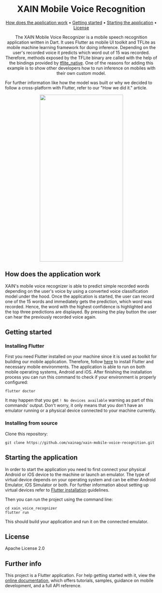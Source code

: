 <h1 align="center">
  <br>
  XAIN Mobile Voice Recognition
  <br>
</h1>

<p align="center">
  <a href="#how-does-the-application-work">How does the application work</a> •
  <a href="#getting-started">Getting started</a> •
  <a href="#starting-the-application">Starting the application</a> •
  <a href="#license">License</a>
</p>

<p align="center">
The XAIN Mobile Voice Recognizer is a mobile speech recognition application written in Dart. It uses Flutter as mobile UI toolkit and TFLite as mobile machine learning framework for doing inference. Depending on the user's recorded voice it predicts which word out of 15 was recorded. Therefore, methods exposed by the TFLite binary are called with the help of the bindings provided by <a href="https://github.com/dart-lang/tflite_native">tflite_native</a>. One of the reasons for adding this example is to show other developers how to run inference on mobiles with their own custom model.

For further information like how the model was built or why we decided to follow a cross-platform with Flutter, refer to our "How we did it." article.
</p>

<p align="center">
  <img src="https://github.com/xainag/xain-mobile-voice-recognition/blob/AP-183_create_documentation/demo/xain_voice_demo.gif" width="275" height="550" />
</p>


## How does the application work

XAIN's mobile voice recognizer is able to predict simple recorded words depending on the user's voice by using a converted voice classification model under the hood. Once the application is started, the user can record one of the 15 words and immediately gets the prediction, which word was recorded. Hence, the word with the highest confidence is highlighted and the top three predictions are displayed. By pressing the play button the user can hear the previously recorded voice again.

## Getting started

### Installing Flutter

First you need Flutter installed on your machine since it is used as toolkit for building our mobile application. Therefore, follow [here](https://flutter.dev/docs/get-started/install) to install Flutter and necessary mobile environments. The application is able to run on both mobile operating systems, Android and iOS. After finishing the installation process you can run this command to check if your environment is properly configured: 

```shell
flutter doctor
```

It may happen that you get `! No devices available` warning as part of this commands' output. Don't worry, it only means that you don't have an emulator running or a physical device connected to your machine currently.


### Installing from source

Clone this repository:

```shell
git clone https://github.com/xainag/xain-mobile-voice-recognition.git
```

## Starting the application

In order to start the application you need to first connect your physical Android or iOS device to the machine or launch an emulator. The type of virtual device depends on your operating system and can be either Android Emulator, iOS Simulator or both. For further information about setting up virtual devices refer to [Flutter installation](https://flutter.dev/docs/get-started/install) guidelines.

Then you can run the project using the command line:

```shell
cd xain_voice_recognizer
flutter run
```

This should build your application and run it on the connected emulator.

## License

Apache License 2.0

## Further info

This project is a Flutter application. For help getting started with it, view the [online documentation](https://flutter.dev/docs), which offers tutorials, samples, guidance on mobile development, and a full API reference.
